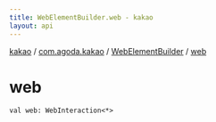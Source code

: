 ```yaml
---
title: WebElementBuilder.web - kakao
layout: api
---
```


<div class='api-docs-breadcrumbs'><a href="../../index.html">kakao</a> / <a href="../index.html">com.agoda.kakao</a> / <a href="index.html">WebElementBuilder</a> / <a href=".">web</a></div>

# web

<div class="signature"><code><span class="keyword">val </span><span class="identifier">web</span><span class="symbol">: </span><span class="identifier">WebInteraction</span><span class="symbol">&lt;</span><span class="identifier">*</span><span class="symbol">&gt;</span></code></div>
